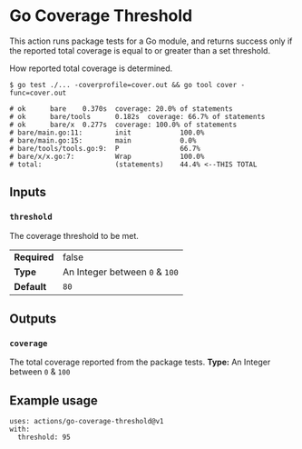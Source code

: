 # Go Coverage Threshold

This action runs package tests for a Go module, and returns success only
if the reported total coverage is equal to or greater than a set threshold.

How reported total coverage is determined.

```
$ go test ./... -coverprofile=cover.out && go tool cover -func=cover.out

# ok      bare    0.370s  coverage: 20.0% of statements
# ok      bare/tools      0.182s  coverage: 66.7% of statements
# ok      bare/x  0.277s  coverage: 100.0% of statements
# bare/main.go:11:        init            100.0%
# bare/main.go:15:        main            0.0%
# bare/tools/tools.go:9:  P               66.7%
# bare/x/x.go:7:          Wrap            100.0%
# total:                  (statements)    44.4% <--THIS TOTAL

```

## Inputs
### `threshold`
The coverage threshold to be met.

|            |                                |
|:-----------|:-------------------------------|
|**Required**| false                          |
|**Type**    | An Integer between `0` & `100` |
|**Default** | `80`                           |

## Outputs
### `coverage`
The total coverage reported from the package tests.
**Type:** An Integer between `0` & `100`

## Example usage

```
uses: actions/go-coverage-threshold@v1
with:
  threshold: 95
```
